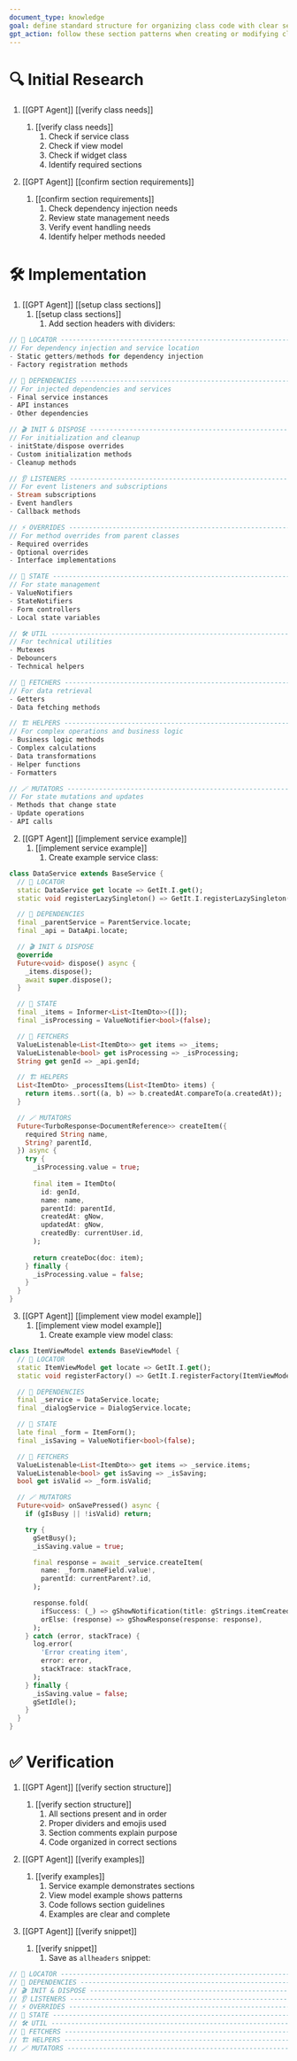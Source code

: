 ```yaml
---
document_type: knowledge
goal: define standard structure for organizing class code with clear sections
gpt_action: follow these section patterns when creating or modifying class files
---
```


# 🔍 Initial Research

1. [[GPT Agent]] [[verify class needs]]
   1. [[verify class needs]]
      1. Check if service class
      2. Check if view model
      3. Check if widget class
      4. Identify required sections

2. [[GPT Agent]] [[confirm section requirements]]
   1. [[confirm section requirements]]
      1. Check dependency injection needs
      2. Review state management needs
      3. Verify event handling needs
      4. Identify helper methods needed

# 🛠️ Implementation

1. [[GPT Agent]] [[setup class sections]]
   1. [[setup class sections]]
      1. Add section headers with dividers:
```dart
// 📍 LOCATOR ------------------------------------------------------------------------------- \\
// For dependency injection and service location
- Static getters/methods for dependency injection
- Factory registration methods

// 🧩 DEPENDENCIES -------------------------------------------------------------------------- \\
// For injected dependencies and services
- Final service instances
- API instances
- Other dependencies

// 🎬 INIT & DISPOSE ------------------------------------------------------------------------ \\
// For initialization and cleanup
- initState/dispose overrides
- Custom initialization methods
- Cleanup methods

// 👂 LISTENERS ----------------------------------------------------------------------------- \\
// For event listeners and subscriptions
- Stream subscriptions
- Event handlers
- Callback methods

// ⚡️ OVERRIDES ----------------------------------------------------------------------------- \\
// For method overrides from parent classes
- Required overrides
- Optional overrides
- Interface implementations

// 🎩 STATE --------------------------------------------------------------------------------- \\
// For state management
- ValueNotifiers
- StateNotifiers
- Form controllers
- Local state variables

// 🛠 UTIL ---------------------------------------------------------------------------------- \\
// For technical utilities
- Mutexes
- Debouncers
- Technical helpers

// 🧲 FETCHERS ------------------------------------------------------------------------------ \\
// For data retrieval
- Getters
- Data fetching methods

// 🏗️ HELPERS ------------------------------------------------------------------------------- \\
// For complex operations and business logic
- Business logic methods
- Complex calculations
- Data transformations
- Helper functions
- Formatters

// 🪄 MUTATORS ------------------------------------------------------------------------------ \\
// For state mutations and updates
- Methods that change state
- Update operations
- API calls
```

2. [[GPT Agent]] [[implement service example]]
   1. [[implement service example]]
      1. Create example service class:
```dart
class DataService extends BaseService {
  // 📍 LOCATOR
  static DataService get locate => GetIt.I.get();
  static void registerLazySingleton() => GetIt.I.registerLazySingleton(DataService.new);

  // 🧩 DEPENDENCIES
  final _parentService = ParentService.locate;
  final _api = DataApi.locate;

  // 🎬 INIT & DISPOSE
  @override
  Future<void> dispose() async {
    _items.dispose();
    await super.dispose();
  }

  // 🎩 STATE
  final _items = Informer<List<ItemDto>>([]);
  final _isProcessing = ValueNotifier<bool>(false);

  // 🧲 FETCHERS
  ValueListenable<List<ItemDto>> get items => _items;
  ValueListenable<bool> get isProcessing => _isProcessing;
  String get genId => _api.genId;

  // 🏗️ HELPERS
  List<ItemDto> _processItems(List<ItemDto> items) {
    return items..sort((a, b) => b.createdAt.compareTo(a.createdAt));
  }

  // 🪄 MUTATORS
  Future<TurboResponse<DocumentReference>> createItem({
    required String name,
    String? parentId,
  }) async {
    try {
      _isProcessing.value = true;
      
      final item = ItemDto(
        id: genId,
        name: name,
        parentId: parentId,
        createdAt: gNow,
        updatedAt: gNow,
        createdBy: currentUser.id,
      );
      
      return createDoc(doc: item);
    } finally {
      _isProcessing.value = false;
    }
  }
}
```

3. [[GPT Agent]] [[implement view model example]]
   1. [[implement view model example]]
      1. Create example view model class:
```dart
class ItemViewModel extends BaseViewModel {
  // 📍 LOCATOR
  static ItemViewModel get locate => GetIt.I.get();
  static void registerFactory() => GetIt.I.registerFactory(ItemViewModel.new);

  // 🧩 DEPENDENCIES
  final _service = DataService.locate;
  final _dialogService = DialogService.locate;

  // 🎩 STATE
  late final _form = ItemForm();
  final _isSaving = ValueNotifier<bool>(false);

  // 🧲 FETCHERS
  ValueListenable<List<ItemDto>> get items => _service.items;
  ValueListenable<bool> get isSaving => _isSaving;
  bool get isValid => _form.isValid;

  // 🪄 MUTATORS
  Future<void> onSavePressed() async {
    if (gIsBusy || !isValid) return;

    try {
      gSetBusy();
      _isSaving.value = true;

      final response = await _service.createItem(
        name: _form.nameField.value!,
        parentId: currentParent?.id,
      );

      response.fold(
        ifSuccess: (_) => gShowNotification(title: gStrings.itemCreated),
        orElse: (response) => gShowResponse(response: response),
      );
    } catch (error, stackTrace) {
      log.error(
        'Error creating item',
        error: error,
        stackTrace: stackTrace,
      );
    } finally {
      _isSaving.value = false;
      gSetIdle();
    }
  }
}
```

# ✅ Verification

1. [[GPT Agent]] [[verify section structure]]
   1. [[verify section structure]]
      1. All sections present and in order
      2. Proper dividers and emojis used
      3. Section comments explain purpose
      4. Code organized in correct sections

2. [[GPT Agent]] [[verify examples]]
   1. [[verify examples]]
      1. Service example demonstrates sections
      2. View model example shows patterns
      3. Code follows section guidelines
      4. Examples are clear and complete

3. [[GPT Agent]] [[verify snippet]]
   1. [[verify snippet]]
      1. Save as `allheaders` snippet:
```dart
// 📍 LOCATOR ------------------------------------------------------------------------------- \\
// 🧩 DEPENDENCIES -------------------------------------------------------------------------- \\
// 🎬 INIT & DISPOSE ------------------------------------------------------------------------ \\
// 👂 LISTENERS ----------------------------------------------------------------------------- \\
// ⚡️ OVERRIDES ----------------------------------------------------------------------------- \\
// 🎩 STATE --------------------------------------------------------------------------------- \\
// 🛠 UTIL ---------------------------------------------------------------------------------- \\
// 🧲 FETCHERS ------------------------------------------------------------------------------ \\
// 🏗️ HELPERS ------------------------------------------------------------------------------- \\
// 🪄 MUTATORS ------------------------------------------------------------------------------ \\
```
